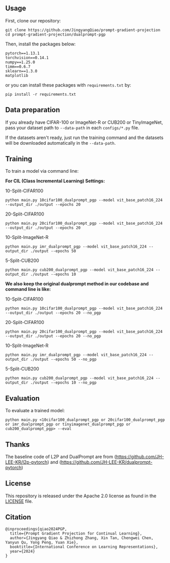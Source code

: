 ## Usage

First, clone our repository:

```
git clone https://github.com/JingyangQiao/prompt-gradient-projection
cd prompt-gradient-projection/dualprompt-pgp
```

Then, install the packages below:

```
pytorch==1.13.1
torchvision==0.14.1
numpy==1.25.0
timm==0.6.7
sklearn==1.3.0
matplotlib
```

or you can install these packages with ```requirements.txt``` by: 

```
pip install -r requirements.txt
```

## Data preparation

If you already have CIFAR-100 or ImageNet-R or CUB200 or TinyImageNet, pass your dataset path to  `--data-path` in each 
```configs/*.py``` file.

If the datasets aren't ready, just run the training command and the datasets will be downloaded automatically in the `--data-path`.

## Training

To train a model via command line:

**For CIL (Class Incremental Learning) Settings:**

10-Split-CIFAR100

```
python main.py 10cifar100_dualprompt_pgp --model vit_base_patch16_224 --output_dir ./output --epochs 20
```

20-Split-CIFAR100

```
python main.py 20cifar100_dualprompt_pgp --model vit_base_patch16_224 --output_dir ./output --epochs 20
```

10-Split-ImageNet-R

```
python main.py imr_dualprompt_pgp --model vit_base_patch16_224 --output_dir ./output --epochs 50
```

5-Split-CUB200

```
python main.py cub200_dualprompt_pgp --model vit_base_patch16_224 --output_dir ./output --epochs 10
```

**We also keep the original dualprompt method in our codebase and command line is like:**

10-Split-CIFAR100

```
python main.py 10cifar100_dualprompt_pgp --model vit_base_patch16_224 --output_dir ./output --epochs 20 --no_pgp
```

20-Split-CIFAR100

```
python main.py 20cifar100_dualprompt_pgp --model vit_base_patch16_224 --output_dir ./output --epochs 20 --no_pgp
```

10-Split-ImageNet-R

```
python main.py imr_dualprompt_pgp --model vit_base_patch16_224 --output_dir ./output --epochs 50 --no_pgp
```

5-Split-CUB200

```
python main.py cub200_dualprompt_pgp --model vit_base_patch16_224 --output_dir ./output --epochs 10 --no_pgp
```

## Evaluation

To evaluate a trained model:

```
python main.py <10cifar100_dualprompt_pgp or 20cifar100_dualprompt_pgp or imr_dualprompt_pgp or tinyimagenet_dualprompt_pgp or cub200_dualprompt_pgp> --eval
```

## Thanks

The baseline code of L2P and DualPrompt are from (https://github.com/JH-LEE-KR/l2p-pytorch) and (https://github.com/JH-LEE-KR/dualprompt-pytorch)


## License

This repository is released under the Apache 2.0 license as found in the [LICENSE](LICENSE) file.

## Citation

```
@inproceedings{qiao2024PGP,
  title={Prompt Gradient Projection for Continual Learning},
  author={Jingyang Qiao & Zhizhong Zhang, Xin Tan, Chengwei Chen, Yanyun Qu, Yong Peng, Yuan Xie},
  booktitle={International Conference on Learning Representations},
  year={2024}
}
```
